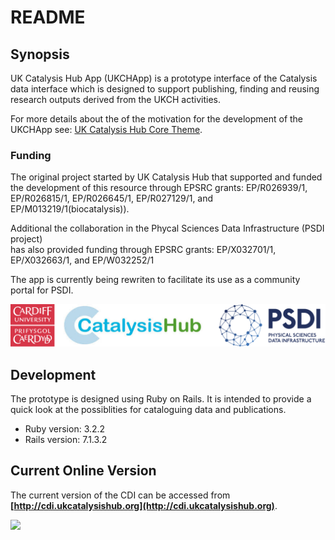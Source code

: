 # README

## Synopsis

UK Catalysis Hub App (UKCHApp) is a prototype interface of the Catalysis data
interface which is designed to support publishing, finding and reusing research
outputs derived from the UKCH activities.

For more details about the of the motivation for the development of the UKCHApp
see: [UK Catalysis Hub Core Theme](https://ukcatalysishub.co.uk/core/).

### Funding
The original project started by UK Catalysis Hub that supported and funded the 
development of this resource through EPSRC grants:  EP/R026939/1, EP/R026815/1, 
EP/R026645/1, EP/R027129/1, and EP/M013219/1(biocatalysis)).

Additional the collaboration in the Phycal Sciences Data Infrastructure (PSDI project)  
has also provided funding through EPSRC grants: EP/X032701/1, EP/X032663/1, and EP/W032252/1

The app is currently being rewriten to facilitate its use as a community portal for PSDI.

[<img src="https://github.com/UK-Catalysis-Hub/ukcathubapp/blob/rewrite/public/cdi_logos.png">](https://resources.psdi.ac.uk/tool/fa4cf273-773f-48b3-aace-7aebdbc27306)

## Development
The prototype is designed using Ruby on Rails. It is intended to provide a
quick look at the possiblities for cataloguing data and publications.

* Ruby version: 3.2.2
* Rails version: 7.1.3.2

## Current Online Version
The current version of the CDI can be accessed from **[http://cdi.ukcatalysishub.org](http://cdi.ukcatalysishub.org)**.

[<img src="https://github.com/scman1/ukcathubapp/blob/master/previews/proto_app2020b.png">](http://188.166.149.246/)

